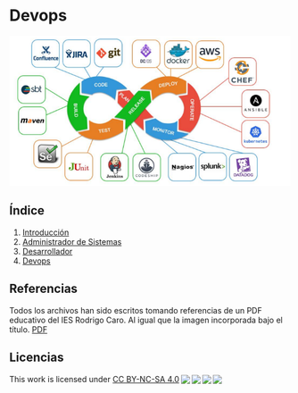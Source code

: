 # Devops
<!--Trabajo Nº 1 de Markdown-->
![Devops](Devops.png)

## Índice
1. [Introducción](introduccion.md)
2. [Administrador de Sistemas](ASIR.md)
3. [Desarrollador](desarrollador.md)
4. [Devops](devops.md)

## Referencias
Todos los archivos han sido escritos tomando referencias de un PDF educativo del IES Rodrigo Caro. Al igual que la imagen incorporada bajo el título.
[PDF](https://educacionadistancia.juntadeandalucia.es/centros/sevilla/pluginfile.php/1047153/mod_label/intro/Introducción%20a%20Devops.pdf)

## Licencias
<p xmlns:cc="http://creativecommons.org/ns#" >This work is licensed under <a href="http://creativecommons.org/licenses/by-nc-sa/4.0/?ref=chooser-v1" target="_blank" rel="license noopener noreferrer" style="display:inline-block;">CC BY-NC-SA 4.0<img style="height:22px!important;margin-left:3px;vertical-align:text-bottom;" src="https://mirrors.creativecommons.org/presskit/icons/cc.svg?ref=chooser-v1"><img style="height:22px!important;margin-left:3px;vertical-align:text-bottom;" src="https://mirrors.creativecommons.org/presskit/icons/by.svg?ref=chooser-v1"><img style="height:22px!important;margin-left:3px;vertical-align:text-bottom;" src="https://mirrors.creativecommons.org/presskit/icons/nc.svg?ref=chooser-v1"><img style="height:22px!important;margin-left:3px;vertical-align:text-bottom;" src="https://mirrors.creativecommons.org/presskit/icons/sa.svg?ref=chooser-v1"></a></p>
